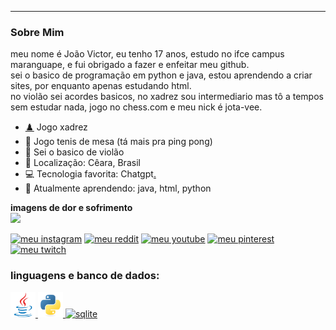 ---
### Sobre Mim

meu nome é João Victor, eu tenho 17 anos, estudo no ifce campus maranguape, e fui obrigado a fazer e enfeitar meu github. <br>
sei o basico de programação em python e java, estou aprendendo a criar sites, por enquanto apenas estudando html. <br>
no violão sei acordes basicos, no xadrez sou intermediario mas tô a tempos sem estudar nada, jogo no chess.com e meu nick é jota-vee.<br>



- [♟️](https://www.chess.com/) Jogo xadrez<br>
- 🎾 Jogo tenis de mesa (tá mais pra ping pong)
- 🎸 Sei o basico de violão
- 📍  Localização: Cêara, Brasil
- 💻 Tecnologia favorita: Chatgpt[.](https://chatgpt.com/)
- 🌱 Atualmente aprendendo: java, html, python


**imagens de dor e sofrimento**<br>
<img src = "https://i.pinimg.com/474x/8e/81/a2/8e81a2dea4ee87cfccf724570f1772ed.jpg" width = "300">

[![meu instagram](https://img.shields.io/badge/Instagram-purple?logo=instagram)](https://www.instagram.com/jota.vee._/)
[![meu reddit](https://img.shields.io/badge/Reddit-white?logo=reddit)](https://www.instagram.com/jota.vee._/)
[![meu youtube](https://img.shields.io/badge/Youtube-red?logo=youtube)](https://www.instagram.com/jota.vee._/)
[![meu pinterest](https://img.shields.io/badge/Pinterest-red?logo=pinterest)](https://www.instagram.com/jota.vee._/)
[![meu twitch](https://img.shields.io/badge/twitch-white?logo=twitch)](https://www.instagram.com/jota.vee._/)


<h3 align="left">linguagens e banco de dados:</h3>
<p align="left"> <a href="https://www.java.com" target="_blank" rel="noreferrer"> <img src="https://raw.githubusercontent.com/devicons/devicon/master/icons/java/java-original.svg" alt="java" width="40" height="40"/> </a> <a href="https://www.python.org" target="_blank" rel="noreferrer"> <img src="https://raw.githubusercontent.com/devicons/devicon/master/icons/python/python-original.svg" alt="python" width="40" height="40"/> </a> <a href="https://www.sqlite.org/" target="_blank" rel="noreferrer"> <img src="https://www.vectorlogo.zone/logos/sqlite/sqlite-icon.svg" alt="sqlite" width="40" height="40"/> </a> </p>
